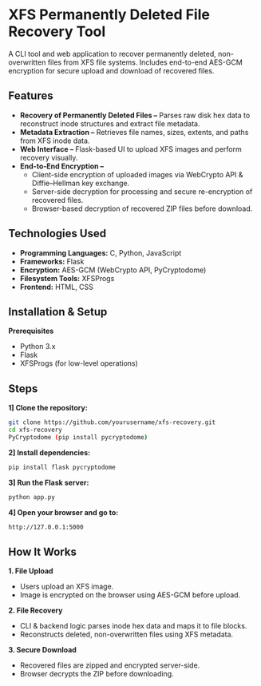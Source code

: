 # XFS Permanently Deleted File Recovery Tool

A CLI tool and web application to recover permanently deleted, non-overwritten files from XFS file systems.
Includes end-to-end AES-GCM encryption for secure upload and download of recovered files.

## Features
- **Recovery of Permanently Deleted Files –** Parses raw disk hex data to reconstruct inode structures and extract file metadata.
- **Metadata Extraction –** Retrieves file names, sizes, extents, and paths from XFS inode data.
- **Web Interface –** Flask-based UI to upload XFS images and perform recovery visually.
- **End-to-End Encryption –**
  - Client-side encryption of uploaded images via WebCrypto API & Diffie–Hellman key exchange.
  - Server-side decryption for processing and secure re-encryption of recovered files.
  - Browser-based decryption of recovered ZIP files before download.

## Technologies Used
- **Programming Languages:** C, Python, JavaScript
- **Frameworks:** Flask
- **Encryption:** AES-GCM (WebCrypto API, PyCryptodome)
- **Filesystem Tools:** XFSProgs
- **Frontend:** HTML, CSS

## Installation & Setup
**Prerequisites**
- Python 3.x
- Flask
- XFSProgs (for low-level operations)

## Steps
**1] Clone the repository:**
```bash
git clone https://github.com/yourusername/xfs-recovery.git
cd xfs-recovery
PyCryptodome (pip install pycryptodome)
```
**2] Install dependencies:**
```bash
pip install flask pycryptodome
```
**3] Run the Flask server:**
```bash
python app.py
```
**4] Open your browser and go to:**
```bash
http://127.0.0.1:5000
```

## How It Works
**1. File Upload**
- Users upload an XFS image.
- Image is encrypted on the browser using AES-GCM before upload.

**2. File Recovery**
- CLI & backend logic parses inode hex data and maps it to file blocks.
- Reconstructs deleted, non-overwritten files using XFS metadata.

**3. Secure Download**
- Recovered files are zipped and encrypted server-side.
- Browser decrypts the ZIP before downloading.
